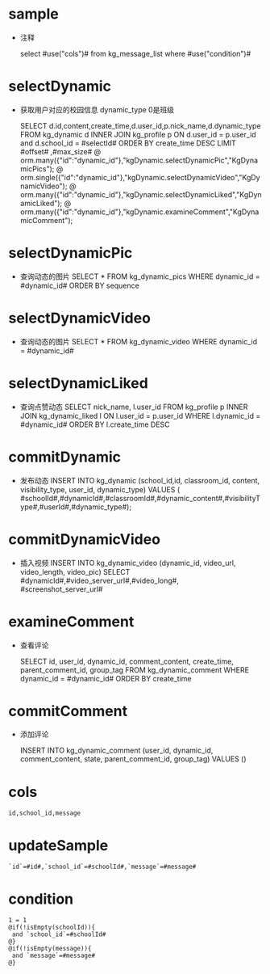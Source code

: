 sample
===
* 注释

	select #use("cols")# from kg_message_list where #use("condition")#

selectDynamic
====
* 获取用户对应的校园信息 dynamic_type 0是班级

    SELECT d.id,content,create_time,d.user_id,p.nick_name,d.dynamic_type FROM kg_dynamic d INNER JOIN kg_profile p ON  d.user_id = p.user_id
    and d.school_id = #selectId#
    ORDER BY  create_time DESC LIMIT #offset# ,#max_size#
    @ orm.many({"id":"dynamic_id"},"kgDynamic.selectDynamicPic","KgDynamicPics");
    @ orm.single({"id":"dynamic_id"},"kgDynamic.selectDynamicVideo","KgDynamicVideo");
  	@ orm.many({"id":"dynamic_id"},"kgDynamic.selectDynamicLiked","KgDynamicLiked");
  	@ orm.many({"id":"dynamic_id"},"kgDynamic.examineComment","KgDynamicComment");

selectDynamicPic
====
* 查询动态的图片
    SELECT * FROM kg_dynamic_pics WHERE dynamic_id = #dynamic_id# ORDER BY sequence

selectDynamicVideo
====
* 查询动态的图片
    SELECT * FROM kg_dynamic_video WHERE dynamic_id  = #dynamic_id#
  
selectDynamicLiked
====
* 查询点赞动态
    SELECT
      nick_name,
      l.user_id
    FROM kg_profile p INNER JOIN kg_dynamic_liked l ON l.user_id = p.user_id
    WHERE l.dynamic_id = #dynamic_id#
    ORDER BY l.create_time DESC
    
commitDynamic
====
* 发布动态
   INSERT INTO kg_dynamic (school_id,id, classroom_id, content, visibility_type, user_id, dynamic_type)
   VALUES ( #schoolId#,#dynamicId#,#classroomId#,#dynamic_content#,#visibilityType#,#userId#,#dynamic_type#);
     
commitDynamicVideo
====
* 插入视频
   INSERT INTO kg_dynamic_video (dynamic_id, video_url, video_length, video_pic) SELECT #dynamicId#,#video_server_url#,#video_long#, #screenshot_server_url#
    
     
examineComment
====
* 查看评论

    SELECT
    	id,
    	user_id,
    	dynamic_id,
    	comment_content,
    	create_time,
    	parent_comment_id,
    	group_tag
    FROM kg_dynamic_comment
    WHERE dynamic_id =  #dynamic_id# ORDER BY create_time


commitComment
====
* 添加评论


    INSERT INTO kg_dynamic_comment (user_id, dynamic_id, comment_content, state, parent_comment_id, group_tag)
    VALUES ()

cols
===

	id,school_id,message

updateSample
===

	`id`=#id#,`school_id`=#schoolId#,`message`=#message#

condition
===

	1 = 1  
	@if(!isEmpty(schoolId)){
	 and `school_id`=#schoolId#
	@}
	@if(!isEmpty(message)){
	 and `message`=#message#
	@}
	
